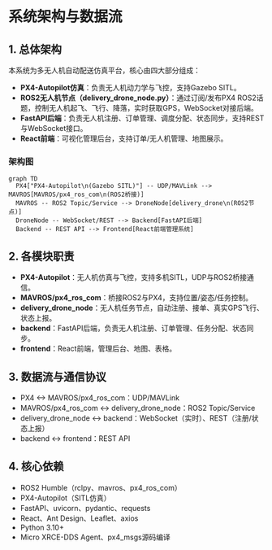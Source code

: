 # 系统架构与数据流

## 1. 总体架构

本系统为多无人机自动配送仿真平台，核心由四大部分组成：

- **PX4-Autopilot仿真**：负责无人机动力学与飞控，支持Gazebo SITL。
- **ROS2无人机节点（delivery_drone_node.py）**：通过订阅/发布PX4 ROS2话题，控制无人机起飞、飞行、降落，实时获取GPS，WebSocket对接后端。
- **FastAPI后端**：负责无人机注册、订单管理、调度分配、状态同步，支持REST与WebSocket接口。
- **React前端**：可视化管理后台，支持订单/无人机管理、地图展示。

### 架构图

```mermaid
graph TD
  PX4["PX4-Autopilot\n(Gazebo SITL)"] -- UDP/MAVLink --> MAVROS[MAVROS/px4_ros_com\n(ROS2桥接)]
  MAVROS -- ROS2 Topic/Service --> DroneNode[delivery_drone\n(ROS2节点)]
  DroneNode -- WebSocket/REST --> Backend[FastAPI后端]
  Backend -- REST API --> Frontend[React前端管理系统]
```

## 2. 各模块职责

- **PX4-Autopilot**：无人机仿真与飞控，支持多机SITL，UDP与ROS2桥接通信。
- **MAVROS/px4_ros_com**：桥接ROS2与PX4，支持位置/姿态/任务控制。
- **delivery_drone_node**：无人机任务节点，自动注册、接单、真实GPS飞行、状态上报。
- **backend**：FastAPI后端，负责无人机注册、订单管理、任务分配、状态同步。
- **frontend**：React前端，管理后台、地图、表格。

## 3. 数据流与通信协议

- PX4 <-> MAVROS/px4_ros_com：UDP/MAVLink
- MAVROS/px4_ros_com <-> delivery_drone_node：ROS2 Topic/Service
- delivery_drone_node <-> backend：WebSocket（实时）、REST（注册/状态上报）
- backend <-> frontend：REST API

## 4. 核心依赖

- ROS2 Humble（rclpy、mavros、px4_ros_com）
- PX4-Autopilot（SITL仿真）
- FastAPI、uvicorn、pydantic、requests
- React、Ant Design、Leaflet、axios
- Python 3.10+
- Micro XRCE-DDS Agent、px4_msgs源码编译 
